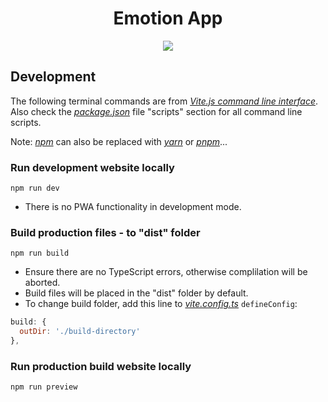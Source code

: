 <h1 align="center">
Emotion App
</h1>

<p align="center">
  <img src="./public/emotion-app.gif" />
</p>

## Development

The following terminal commands are from _[Vite.js command line interface](https://vitejs.dev/guide/#command-line-interface)_. Also check the _[package.json](https://github.com/MengLinMaker/PWA-Vite-React-Boilerplate/blob/main/package.json)_ file "scripts" section for all command line scripts.

Note: _[npm](https://www.npmjs.com/)_ can also be replaced with _[yarn](https://yarnpkg.com/)_ or _[pnpm](https://pnpm.io/)_...

### Run development website locally

```
npm run dev
```

- There is no PWA functionality in development mode.

### Build production files - to "dist" folder

```
npm run build
```

- Ensure there are no TypeScript errors, otherwise complilation will be aborted.
- Build files will be placed in the "dist" folder by default.
- To change build folder, add this line to _[vite.config.ts](https://github.com/MengLinMaker/PWA-Vite-React-Boilerplate/blob/main/vite.config.ts)_ `defineConfig`:

```javascript
build: {
  outDir: './build-directory'
},
```

### Run production build website locally

```
npm run preview
```
